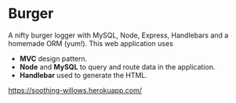 # Burger

A nifty burger logger with MySQL, Node, Express, Handlebars and a homemade ORM (yum!). This web application uses 
* __MVC__ design pattern.
* __Node__ and __MySQL__ to query and route data in the application. 
* __Handlebar__ used to generate the HTML.


https://soothing-willows.herokuapp.com/

